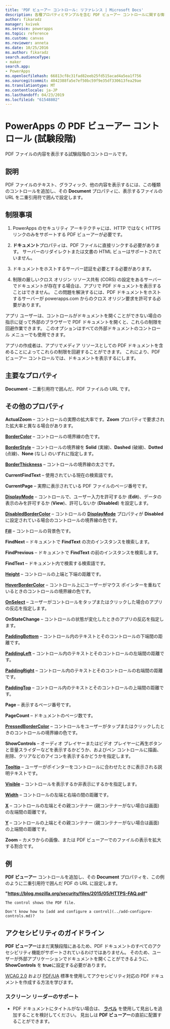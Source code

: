 ```yaml
---
title: 'PDF ビューアー コントロール: リファレンス | Microsoft Docs'
description: 各種プロパティとサンプルを含む PDF ビューアー コントロールに関する情報
author: fikaradz
manager: kvivek
ms.service: powerapps
ms.topic: reference
ms.custom: canvas
ms.reviewer: anneta
ms.date: 10/25/2016
ms.author: fikaradz
search.audienceType:
- maker
search.app:
- PowerApps
ms.openlocfilehash: 66813cf8c31fad82eeb25fd515acad4a5ea1f756
ms.sourcegitcommit: 4042388fa5e7ef50bc59f9e35df330613fea29ae
ms.translationtype: MT
ms.contentlocale: ja-JP
ms.lasthandoff: 04/23/2019
ms.locfileid: "61548802"
---
```

# <a name="pdf-viewer-control-experimental-in-powerapps"></a>PowerApps の PDF ビューアー コントロール (試験段階)
PDF ファイルの内容を表示する試験段階のコントロールです。

## <a name="description"></a>説明
PDF ファイルのテキスト、グラフィック、他の内容を表示するには、この種類のコントロールを追加し、その **Document** プロパティに、表示するファイルの URL を二重引用符で囲んで設定します。

## <a name="limitations"></a>制限事項
1. PowerApps のセキュリティ アーキテクチャには、HTTP ではなく HTTPS リンクのみをサポートする PDF ビューアーが必要です。  

2. **ドキュメント**プロパティは、PDF ファイルに直接リンクする必要があります。 サーバーのリダイレクトまたは文書の HTML ビューはサポートされていません。

3. ドキュメントをホストするサーバー認証を必要とする必要があります。

4. 制限の厳しいクロス オリジン リソース共有 (CORS) の設定をあるサーバーでドキュメントが存在する場合は、アプリで PDF ドキュメントを表示することはできません。 この問題を解決するには、PDF ドキュメントをホストするサーバーが powerapps.com からのクロス オリジン要求を許可する必要があります。

アプリ ユーザーは、コントロールがドキュメントを開くことができない場合の指示に従って外部のブラウザーで PDF ドキュメントを開くと、これらの制限を回避作業できます。 このオプションはすべての外部ドキュメントのコントロール メニューでも使用できます。

アプリの作成者は、アプリでメディア リソースとしての PDF ドキュメントを含めることによってこれらの制限を回避することができます。 これにより、PDF ビューアー コントロールでは、ドキュメントを表示するにします。

## <a name="key-properties"></a>主要なプロパティ
**Document** – 二重引用符で囲んだ、PDF ファイルの URL です。

## <a name="additional-properties"></a>その他のプロパティ
**ActualZoom** – コントロールの実際の拡大率です。**Zoom** プロパティで要求された拡大率と異なる場合があります。

**[BorderColor](properties-color-border.md)** – コントロールの境界線の色です。

**[BorderStyle](properties-color-border.md)** – コントロールの境界線を **Solid** (実線)、**Dashed** (破線)、**Dotted** (点線)、**None** (なし) のいずれに指定します。

**[BorderThickness](properties-color-border.md)** – コントロールの境界線の太さです。

**CurrentFindText** – 使用されている現在の検索語です。

**CurrentPage** – 実際に表示されている PDF ファイルのページ番号です。

**[DisplayMode](properties-core.md)** – コントロールで、ユーザー入力を許可するか (**Edit**)、データの表示のみを許可するか (**View**)、許可しないか (**Disabled**) を設定します。

**[DisabledBorderColor](properties-color-border.md)** – コントロールの **[DisplayMode](properties-core.md)** プロパティが **Disabled** に設定されている場合のコントロールの境界線の色です。

**[Fill](properties-color-border.md)** – コントロールの背景色です。

**FindNext** – ドキュメントで **FindText** の次のインスタンスを検索します。

**FindPrevious** – ドキュメントで **FindText** の前のインスタンスを検索します。

**FindText** – ドキュメント内で検索する検索語です。

**[Height](properties-size-location.md)** – コントロールの上端と下端の距離です。

**[HoverBorderColor](properties-color-border.md)** – コントロール上にユーザーがマウス ポインターを重ねているときのコントロールの境界線の色です。

**[OnSelect](properties-core.md)** – ユーザーがコントロールをタップまたはクリックした場合のアプリの反応を指定します。

**OnStateChange** – コントロールの状態が変化したときのアプリの反応を指定します。

**[PaddingBottom](properties-size-location.md)** – コントロール内のテキストとそのコントロールの下端間の距離です。

**[PaddingLeft](properties-size-location.md)** – コントロール内のテキストとそのコントロールの左端間の距離です。

**[PaddingRight](properties-size-location.md)** – コントロール内のテキストとそのコントロールの右端間の距離です。

**[PaddingTop](properties-size-location.md)** – コントロール内のテキストとそのコントロールの上端間の距離です。

**Page** – 表示するページ番号です。

**PageCount** – ドキュメントのページ数です。

**[PressedBorderColor](properties-color-border.md)** – コントロールをユーザーがタップまたはクリックしたときのコントロールの境界線の色です。

**ShowControls** – オーディオ プレイヤーまたはビデオ プレイヤーに再生ボタンと音量スライダーなどを表示するかどうか、およびペン コントロールに描画、削除、クリアなどのアイコンを表示するかどうかを指定します。

**[Tooltip](properties-core.md)** – ユーザーがポインターをコントロールに合わせたときに表示される説明テキストです。

**[Visible](properties-core.md)** – コントロールを表示するか非表示にするかを指定します。

**[Width](properties-size-location.md)** – コントロールの左端と右端の間の距離です。

**[X](properties-size-location.md)** – コントロールの左端とその親コンテナー (親コンテナーがない場合は画面) の左端間の距離です。

**[Y](properties-size-location.md)** – コントロールの上端とその親コンテナー (親コンテナーがない場合は画面) の上端間の距離です。

**Zoom** – カメラからの画像、または PDF ビューアーでのファイルの表示を拡大する割合です。

## <a name="example"></a>例

**PDF ビューアー** コントロールを追加し、その **Document** プロパティを、この例のように二重引用符で囲んだ PDF の URL に設定します。

  **"https://blog.mozilla.org/security/files/2015/05/HTTPS-FAQ.pdf"**

    The control shows the PDF file.

    Don't know how to [add and configure a control](../add-configure-controls.md)?

## <a name="accessibility-guidelines"></a>アクセシビリティのガイドライン

**PDF ビューアー**はまだ実験段階にあるため、PDF ドキュメントのすべてのアクセシビリティ機能がサポートされているわけではありません。 そのため、ユーザーが外部アプリケーションでドキュメントを開くことができるように、**ShowControls** を **true**に設定する必要があります。

[WCAG 2.0](https://www.w3.org/TR/WCAG-TECHS/pdf.html) および [PDF/UA](https://www.pdfa.org/pdfua-the-iso-standard-for-universal-accessibility/) 標準を使用してアクセシビリティ対応の PDF ドキュメントを作成する方法を学びます。

### <a name="screen-reader-support"></a>スクリーン リーダーのサポート
* PDF ドキュメントにタイトルがない場合は、 **[ラベル](control-text-box.md)** を使用して見出しを追加することを検討してください。 見出しは **PDF ビューアー**の直前に配置することができます。
